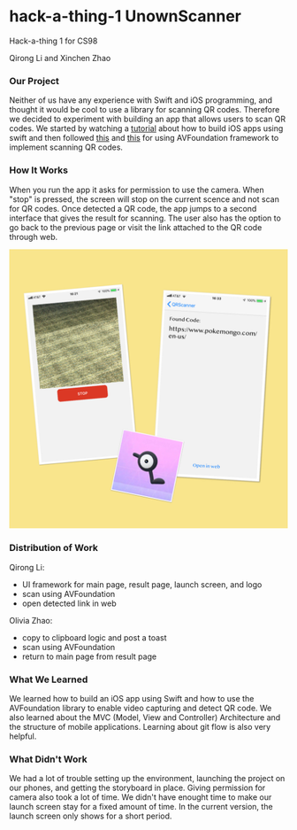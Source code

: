 # hack-a-thing-1 UnownScanner

Hack-a-thing 1 for CS98

Qirong Li and Xinchen Zhao

### Our Project

Neither of us have any experience with Swift and iOS programming, and thought it would be cool to use a library for scanning QR codes. Therefore we decided to experiment with building an app that allows users to scan QR codes. We started by watching a [tutorial](https://www.youtube.com/watch?v=aiXvvL1wNUc) about how to build iOS apps using swift and then followed [this](https://www.appcoda.com/barcode-reader-swift/) and [this](https://medium.com/@abhimuralidharan/how-to-create-a-simple-qrcode-barcode-scanner-app-in-ios-swift-fd9970a70859) for using AVFoundation framework to implement scanning QR codes.

### How It Works

When you run the app it asks for permission to use the camera. When "stop" is pressed, the screen will stop on the current scence and not scan for QR codes. Once detected a QR code, the app jumps to a second interface that gives the result for scanning. The user also has the option to go back to the previous page or visit the link attached to the QR code through web.

![](IMG_0772.JPG)

### Distribution of Work

Qirong Li:

- UI framework for main page, result page,  launch screen, and logo
- scan using AVFoundation
- open detected link in web

Olivia Zhao:

- copy to clipboard logic and post a toast
- scan using AVFoundation
- return to main page from result page

### What We Learned

We learned how to build an iOS app using Swift and how to use the AVFoundation library to enable video capturing and detect QR code. We also learned about the MVC (Model, View and Controller) Architecture and the structure of mobile applications. Learning about git flow is also very helpful.

### What Didn't Work

We had a lot of trouble setting up the environment, launching the project on our phones, and getting the storyboard in place. Giving permission for camera also took a lot of time. We didn't have enought time to make our launch screen stay for a fixed amount of time. In the current version, the launch screen only shows for a short period.
